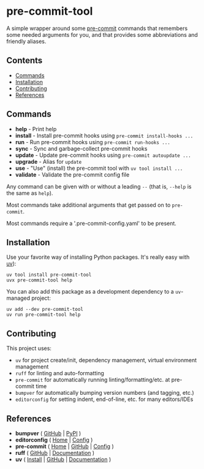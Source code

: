 # pre-commit-tool

A simple wrapper around some [pre-commit][] commands that remembers some needed arguments for you,
and that provides some abbreviations and friendly aliases.

[begintoc]: #

## Contents

- [Commands](#commands)
- [Installation](#installation)
- [Contributing](#contributing)
- [References](#references)

[endtoc]: # (Generated by markdown-toc pre-commit hook)


## Commands

- **help** - Print help
- **install** - Install pre-commit hooks using `pre-commit install-hooks ...`
- **run** - Run pre-commit hooks using `pre-commit run-hooks ...`
- **sync** - Sync and garbage-collect pre-commit hooks
- **update** - Update pre-commit hooks using `pre-commit autoupdate ...`
- **upgrade** - Alias for `update`
- **use** - "Use" (install) the pre-commit tool with `uv tool install ...`
- **validate** - Validate the pre-commit config file

Any command can be given with or without a leading `--` (that is, `--help` is the same as `help`).

Most commands take additional arguments that get passed on to `pre-commit`.

Most commands require a '.pre-commit-config.yaml' to be present.


## Installation

Use your favorite way of installing Python packages. It's really easy with [uv][uv-install]):

    uv tool install pre-commit-tool
    uvx pre-commit-tool help

You can also add this package as a development dependency to a `uv`-managed project:

    uv add --dev pre-commit-tool
    uv run pre-commit-tool help


## Contributing

This project uses:

- `uv` for project create/init, dependency management, virtual environment management
- `ruff` for linting and auto-formatting
- `pre-commit` for automatically running linting/formatting/etc. at pre-commit time
- `bumpver` for automatically bumping version numbers (and tagging, etc.)
- `editorconfig` for setting indent, end-of-line, etc. for many editors/IDEs


## References

- **bumpver**       ( [GitHub][bumpver-src] | [PyPI][bumpver-pypi] )
- **editorconfig**  ( [Home][editorconfig] | [Config][editorconfig-config] )
- **pre-commit**    ( [Home][pre-commit] | [GitHub][pre-commit-src] | [Config][pre-commit-config] )
- **ruff**          ( [GitHub][ruff-src] | [Documentation][ruff-doc] )
- **uv**            ( [Install][uv-install] | [GitHub][uv-src] | [Documentation][uv-doc] )

 [bumpver-src]: https://github.com/mbarkhau/bumpver
 [bumpver-pypi]: https://pypi.org/project/bumpver/

 [editorconfig]: https://editorconfig.org/
 [editorconfig-config]: .editorconfig

 [pre-commit]: https://pre-commit.com/
 [pre-commit-src]: https://github.com/pre-commit/pre-commit
 [pre-commit-config]: .pre-commit-config.yaml

 [ruff-src]: https://github.com/astral-sh/ruff
 [ruff-doc]: https://docs.astral.sh/ruff

 [uv-install]: https://docs.astral.sh/uv/getting-started/installation
 [uv-src]: https://github.com/astral-sh/uv
 [uv-doc]: https://docs.astral.sh/uv
